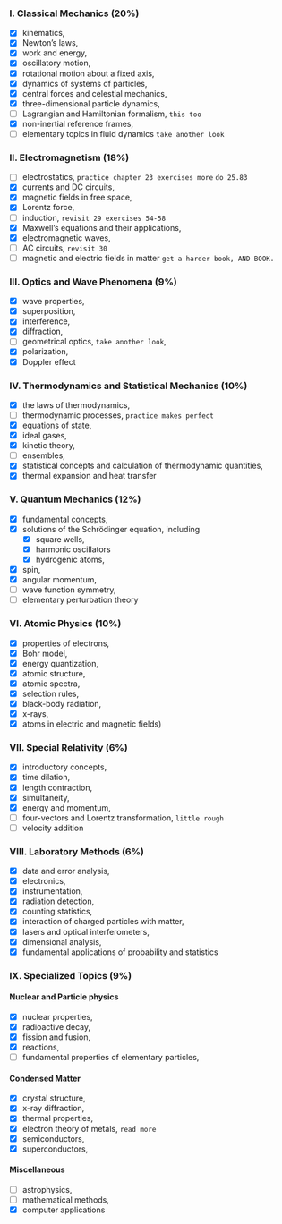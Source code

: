 ### I. Classical Mechanics (20%) 
- [x] kinematics, 
- [x] Newton’s laws,
- [x] work and energy, 
- [x] oscillatory motion, 
- [x] rotational motion about a fixed axis, 
- [x] dynamics of systems of particles, 
- [x] central forces and celestial mechanics, 
- [x] three-dimensional particle dynamics, 
- [ ] Lagrangian and Hamiltonian formalism, `this too`
- [x] non-inertial reference frames, 
- [ ] elementary topics in fluid dynamics `take another look`

### II. Electromagnetism (18%) 
- [ ] electrostatics, `practice chapter 23 exercises more` `do 25.83`
- [x] currents and DC circuits, 
- [x] magnetic fields in free space, 
- [x] Lorentz force, 
- [ ] induction, `revisit 29 exercises 54-58`
- [x] Maxwell’s equations and their applications,
- [x] electromagnetic waves, 
- [ ] AC circuits, `revisit 30`
- [ ] magnetic and electric fields in matter `get a harder book, AND BOOK.`

### III. Optics and Wave Phenomena (9%) 
- [x] wave properties, 
- [x] superposition, 
- [x] interference, 
- [x] diffraction, 
- [ ] geometrical optics,  `take another look`, 
- [x] polarization, 
- [x] Doppler effect

### IV. Thermodynamics and Statistical Mechanics (10%) 
- [x] the laws of thermodynamics, 
- [ ] thermodynamic processes, `practice makes perfect`
- [x] equations of state, 
- [x] ideal gases, 
- [x] kinetic theory, 
- [ ] ensembles, 
- [x] statistical concepts and calculation of thermodynamic quantities, 
- [x] thermal expansion and heat transfer

### V. Quantum Mechanics (12%) 
- [x] fundamental concepts, 
- [x] solutions of the Schrödinger equation, including 
	- [x] square wells, 
	- [x] harmonic oscillators 
	- [x] hydrogenic atoms, 
- [x] spin, 
- [x] angular momentum, 
- [ ] wave function symmetry, 
- [ ] elementary perturbation theory

### VI. Atomic Physics (10%) 
- [x] properties of electrons, 
- [x] Bohr model, 
- [x] energy quantization, 
- [x] atomic structure, 
- [x] atomic spectra, 
- [x] selection rules, 
- [x] black-body radiation,
- [x] x-rays, 
- [x] atoms in electric and magnetic fields) 

### VII. Special Relativity (6%) 
- [x] introductory concepts, 
- [x] time dilation, 
- [x] length contraction, 
- [x] simultaneity, 
- [x] energy and momentum, 
- [ ] four-vectors and Lorentz transformation, `little rough`
- [ ] velocity addition

### VIII. Laboratory Methods (6%) 
- [x] data and error analysis, 
- [x] electronics, 
- [x] instrumentation, 
- [x] radiation detection, 
- [x] counting statistics, 
- [x] interaction of charged particles with matter,
- [x] lasers and optical interferometers, 
- [x] dimensional analysis, 
- [x] fundamental applications of probability and statistics

### IX. Specialized Topics (9%) 
#### Nuclear and Particle physics 
- [x] nuclear properties, 
- [x] radioactive decay, 
- [x] fission and fusion, 
- [x] reactions, 
- [ ] fundamental properties of elementary particles, 

#### Condensed Matter 
- [x] crystal structure, 
- [x] x-ray diffraction,
- [x] thermal properties, 
- [x] electron theory of metals, `read more`
- [x] semiconductors,
- [x] superconductors, 

#### Miscellaneous 
- [ ] astrophysics, 
- [ ] mathematical methods, 
- [x] computer applications
